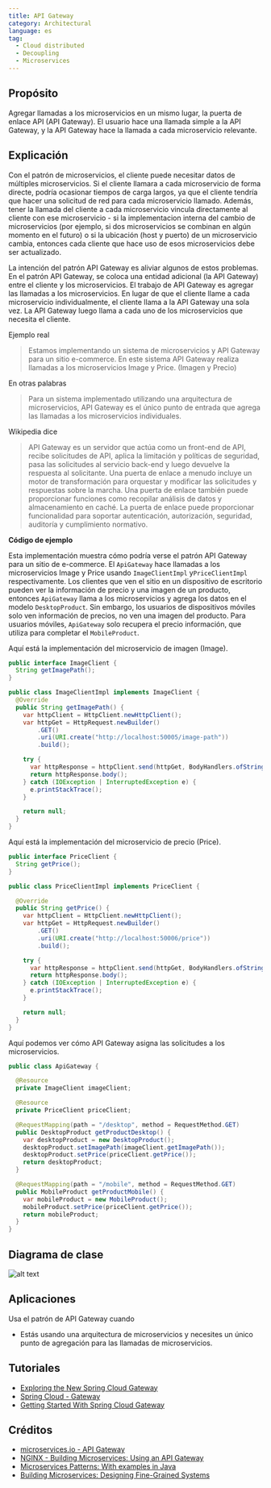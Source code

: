 ```yaml
---
title: API Gateway
category: Architectural
language: es
tag:
  - Cloud distributed
  - Decoupling
  - Microservices
---
```


## Propósito

Agregar llamadas a los microservicios en un mismo lugar, la puerta de enlace API (API Gateway). El usuario
hace una llamada simple a la API Gateway, y la API Gateway hace la llamada a cada microservicio relevante.

## Explicación

Con el patrón de microservicios, el cliente puede necesitar datos de múltiples microservicios. Si el
cliente llamara a cada microservicio de forma directe, podría ocasionar tiempos de carga largos, ya que
el cliente tendría que hacer una solicitud de red para cada microservicio llamado. Además, tener
la llamada del cliente a cada microservicio vincula directamente al cliente con ese microservicio - si la
implementacion interna del cambio de microservicios (por ejemplo, si dos microservicios se combinan en
algún momento en el futuro) o si la ubicación (host y puerto) de un microservicio cambia, entonces cada
cliente que hace uso de esos microservicios debe ser actualizado.

La intención del patrón API Gateway es aliviar algunos de estos problemas. En el patrón API Gateway,
se coloca una entidad adicional (la API Gateway) entre el cliente y los microservicios.
El trabajo de API Gateway es agregar las llamadas a los microservicios. En lugar de que el cliente
llame a cada microservicio individualmente, el cliente llama a la API Gateway una sola vez. La API
Gateway luego llama a cada uno de los microservicios que necesita el cliente.

Ejemplo real

> Estamos implementando un sistema de microservicios y API Gateway para un sitio e-commerce. En este
> sistema API Gateway realiza llamadas a los microservicios Image y Price. (Imagen y Precio)

En otras palabras

> Para un sistema implementado utilizando una arquitectura de microservicios, API Gateway es el único
> punto de entrada que agrega las llamadas a los microservicios individuales.

Wikipedia dice

> API Gateway es un servidor que actúa como un front-end de API, recibe solicitudes de API, aplica la
> limitación y políticas de seguridad, pasa las solicitudes al servicio back-end y luego devuelve la
> respuesta al solicitante. Una puerta de enlace a menudo incluye un motor de transformación para
> orquestar y modificar las solicitudes y respuestas sobre la marcha. Una puerta de enlace también
> puede proporcionar funciones como recopilar análisis de datos y almacenamiento en caché. La puerta
> de enlace puede proporcionar funcionalidad para soportar autenticación, autorización, seguridad,
> auditoría y cumplimiento normativo.

**Código de ejemplo**

Esta implementación muestra cómo podría verse el patrón API Gateway para un sitio de e-commerce. El
`ApiGateway` hace llamadas a los microservicios Image y Price usando `ImageClientImpl` y`PriceClientImpl`
respectivamente. Los clientes que ven el sitio en un dispositivo de escritorio pueden ver la información
de precio y una imagen de un producto, entonces `ApiGateway` llama a los microservicios y
agrega los datos en el modelo `DesktopProduct`. Sin embargo, los usuarios de dispositivos móviles solo
ven información de precios, no ven una imagen del producto. Para usuarios móviles, `ApiGateway` solo
recupera el precio información, que utiliza para completar el `MobileProduct`.

Aquí está la implementación del microservicio de imagen (Image).

```java
public interface ImageClient {
  String getImagePath();
}

public class ImageClientImpl implements ImageClient {
  @Override
  public String getImagePath() {
    var httpClient = HttpClient.newHttpClient();
    var httpGet = HttpRequest.newBuilder()
        .GET()
        .uri(URI.create("http://localhost:50005/image-path"))
        .build();

    try {
      var httpResponse = httpClient.send(httpGet, BodyHandlers.ofString());
      return httpResponse.body();
    } catch (IOException | InterruptedException e) {
      e.printStackTrace();
    }

    return null;
  }
}
```

Aquí está la implementación del microservicio de precio (Price).

```java
public interface PriceClient {
  String getPrice();
}

public class PriceClientImpl implements PriceClient {

  @Override
  public String getPrice() {
    var httpClient = HttpClient.newHttpClient();
    var httpGet = HttpRequest.newBuilder()
        .GET()
        .uri(URI.create("http://localhost:50006/price"))
        .build();

    try {
      var httpResponse = httpClient.send(httpGet, BodyHandlers.ofString());
      return httpResponse.body();
    } catch (IOException | InterruptedException e) {
      e.printStackTrace();
    }

    return null;
  }
}
```

Aquí podemos ver cómo API Gateway asigna las solicitudes a los microservicios.

```java
public class ApiGateway {

  @Resource
  private ImageClient imageClient;

  @Resource
  private PriceClient priceClient;

  @RequestMapping(path = "/desktop", method = RequestMethod.GET)
  public DesktopProduct getProductDesktop() {
    var desktopProduct = new DesktopProduct();
    desktopProduct.setImagePath(imageClient.getImagePath());
    desktopProduct.setPrice(priceClient.getPrice());
    return desktopProduct;
  }

  @RequestMapping(path = "/mobile", method = RequestMethod.GET)
  public MobileProduct getProductMobile() {
    var mobileProduct = new MobileProduct();
    mobileProduct.setPrice(priceClient.getPrice());
    return mobileProduct;
  }
}
```

## Diagrama de clase

![alt text](./etc/api-gateway.png "API Gateway")

## Aplicaciones

Usa el patrón de API Gateway cuando

* Estás usando una arquitectura de microservicios y necesites un único punto de agregación para las llamadas de
  microservicios.

## Tutoriales

* [Exploring the New Spring Cloud Gateway](https://www.baeldung.com/spring-cloud-gateway)
* [Spring Cloud - Gateway](https://www.tutorialspoint.com/spring_cloud/spring_cloud_gateway.htm)
* [Getting Started With Spring Cloud Gateway](https://dzone.com/articles/getting-started-with-spring-cloud-gateway)

## Créditos

* [microservices.io - API Gateway](http://microservices.io/patterns/apigateway.html)
* [NGINX - Building Microservices: Using an API Gateway](https://www.nginx.com/blog/building-microservices-using-an-api-gateway/)
* [Microservices Patterns: With examples in Java](https://www.amazon.com/gp/product/1617294543/ref=as_li_qf_asin_il_tl?ie=UTF8&tag=javadesignpat-20&creative=9325&linkCode=as2&creativeASIN=1617294543&linkId=ac7b6a57f866ac006a309d9086e8cfbd)
* [Building Microservices: Designing Fine-Grained Systems](https://www.amazon.com/gp/product/1491950358/ref=as_li_qf_asin_il_tl?ie=UTF8&tag=javadesignpat-20&creative=9325&linkCode=as2&creativeASIN=1491950358&linkId=4c95ca9831e05e3f0dadb08841d77bf1)
